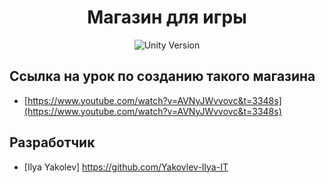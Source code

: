 <h1 align="center"> Магазин для игры </h1>

<p align="center">
   <img src="https://img.shields.io/badge/Engine-Unity_2021.3.18%D0%B01-blueviolet" alt="Unity Version">
</p>

## Ссылка на урок по созданию такого магазина

- [https://www.youtube.com/watch?v=AVNyJWvvovc&t=3348s](https://www.youtube.com/watch?v=AVNyJWvvovc&t=3348s)
  
## Разработчик

- [Ilya Yakolev] https://github.com/Yakovlev-Ilya-IT
